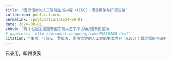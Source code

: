 ```yaml
---
title: "图书馆学的人工智能生成内容（AIGC）：概念框架与研究进路"
collection: publications
permalink: /publication/2024-09-01
date: 2024-09-01
venue: '第十七届全国图书馆学博士生学术论坛/图书馆论坛'
# paperurl: 'http://product.dangdang.com/29286280.html'
citation: "朱禹，叶继元，贾毓洁. 图书馆学的人工智能生成内容（AIGC）：概念框架与研究进路[J].图书馆论坛，2024."
---
```


已录用，即将发表
<!-- [下载本文]() -->